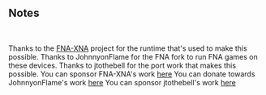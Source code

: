 ## Notes
<br/>

Thanks to the [FNA-XNA](https://github.com/FNA-XNA/FNA) project for the runtime that's used to make this possible.
Thanks to JohnnyonFlame for the FNA fork to run FNA games on these devices.
Thanks to jtothebell for the port work that makes this possible.
You can sponsor FNA-XNA's work [here](https://github.com/sponsors/flibitijibibo)
You can donate towards JohnnyonFlame's work [here](https://ko-fi.com/johnnyonflame)
You can sponsor jtothebell's work [here](https://github.com/sponsors/jtothebell)
<br/>

